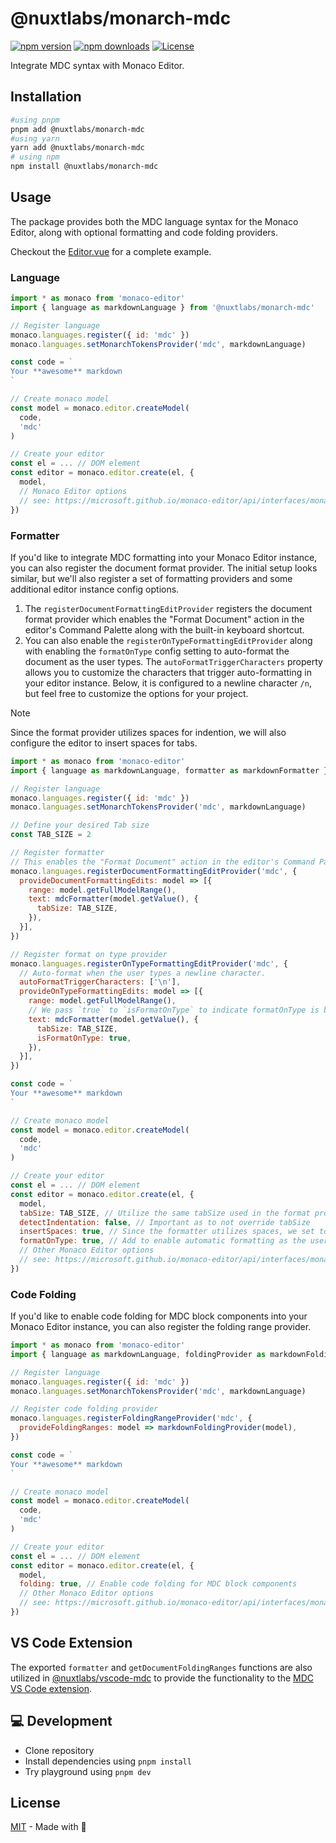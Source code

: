 # @nuxtlabs/monarch-mdc

[![npm version][npm-version-src]][npm-version-href]
[![npm downloads][npm-downloads-src]][npm-downloads-href]
[![License][license-src]][license-href]

Integrate MDC syntax with Monaco Editor.

## Installation

```bash
#using pnpm
pnpm add @nuxtlabs/monarch-mdc
#using yarn
yarn add @nuxtlabs/monarch-mdc
# using npm
npm install @nuxtlabs/monarch-mdc
```

## Usage

The package provides both the MDC language syntax for the Monaco Editor, along with optional formatting and code folding providers.

Checkout the [Editor.vue](./playground/components/Editor.vue) for a complete example.

### Language

```js
import * as monaco from 'monaco-editor'
import { language as markdownLanguage } from '@nuxtlabs/monarch-mdc'

// Register language
monaco.languages.register({ id: 'mdc' })
monaco.languages.setMonarchTokensProvider('mdc', markdownLanguage)

const code = `
Your **awesome** markdown
`

// Create monaco model
const model = monaco.editor.createModel(
  code,
  'mdc'
)

// Create your editor
const el = ... // DOM element
const editor = monaco.editor.create(el, {
  model,
  // Monaco Editor options
  // see: https://microsoft.github.io/monaco-editor/api/interfaces/monaco.editor.istandaloneeditorconstructionoptions.html
})
```

### Formatter

If you'd like to integrate MDC formatting into your Monaco Editor instance, you can also register the document format provider. The initial setup looks similar, but we'll also register a set of formatting providers and some additional editor instance config options.

1. The `registerDocumentFormattingEditProvider` registers the document format provider which enables the "Format Document" action in the editor's Command Palette along with the built-in keyboard shortcut.
2. You can also enable the `registerOnTypeFormattingEditProvider` along with enabling the `formatOnType` config setting to auto-format the document as the user types. The `autoFormatTriggerCharacters` property allows you to customize the characters that trigger auto-formatting in your editor instance. Below, it is configured to a newline character `/n`, but feel free to customize the options for your project.

> [!Note]
> Since the format provider utilizes spaces for indention, we will also configure the editor to insert spaces for tabs.

```js
import * as monaco from 'monaco-editor'
import { language as markdownLanguage, formatter as markdownFormatter } from '@nuxtlabs/monarch-mdc'

// Register language
monaco.languages.register({ id: 'mdc' })
monaco.languages.setMonarchTokensProvider('mdc', markdownLanguage)

// Define your desired Tab size
const TAB_SIZE = 2

// Register formatter
// This enables the "Format Document" action in the editor's Command Palette
monaco.languages.registerDocumentFormattingEditProvider('mdc', {
  provideDocumentFormattingEdits: model => [{
    range: model.getFullModelRange(),
    text: mdcFormatter(model.getValue(), {
      tabSize: TAB_SIZE,
    }),
  }],
})

// Register format on type provider
monaco.languages.registerOnTypeFormattingEditProvider('mdc', {
  // Auto-format when the user types a newline character.
  autoFormatTriggerCharacters: ['\n'],
  provideOnTypeFormattingEdits: model => [{
    range: model.getFullModelRange(),
    // We pass `true` to `isFormatOnType` to indicate formatOnType is being called.
    text: mdcFormatter(model.getValue(), {
      tabSize: TAB_SIZE,
      isFormatOnType: true,
    }),
  }],
})

const code = `
Your **awesome** markdown
`

// Create monaco model
const model = monaco.editor.createModel(
  code,
  'mdc'
)

// Create your editor
const el = ... // DOM element
const editor = monaco.editor.create(el, {
  model,
  tabSize: TAB_SIZE, // Utilize the same tabSize used in the format providers
  detectIndentation: false, // Important as to not override tabSize
  insertSpaces: true, // Since the formatter utilizes spaces, we set to true to insert spaces when pressing Tab
  formatOnType: true, // Add to enable automatic formatting as the user types.
  // Other Monaco Editor options
  // see: https://microsoft.github.io/monaco-editor/api/interfaces/monaco.editor.istandaloneeditorconstructionoptions.html
})
```

### Code Folding

If you'd like to enable code folding for MDC block components into your Monaco Editor instance, you can also register the folding range provider.

```js
import * as monaco from 'monaco-editor'
import { language as markdownLanguage, foldingProvider as markdownFoldingProvider } from '@nuxtlabs/monarch-mdc'

// Register language
monaco.languages.register({ id: 'mdc' })
monaco.languages.setMonarchTokensProvider('mdc', markdownLanguage)

// Register code folding provider
monaco.languages.registerFoldingRangeProvider('mdc', {
  provideFoldingRanges: model => markdownFoldingProvider(model),
})

const code = `
Your **awesome** markdown
`

// Create monaco model
const model = monaco.editor.createModel(
  code,
  'mdc'
)

// Create your editor
const el = ... // DOM element
const editor = monaco.editor.create(el, {
  model,
  folding: true, // Enable code folding for MDC block components
  // Other Monaco Editor options
  // see: https://microsoft.github.io/monaco-editor/api/interfaces/monaco.editor.istandaloneeditorconstructionoptions.html
})
```

## VS Code Extension

The exported `formatter` and `getDocumentFoldingRanges` functions are also utilized in [@nuxtlabs/vscode-mdc](https://github.com/nuxtlabs/vscode-mdc) to provide the functionality to the [MDC VS Code extension](https://marketplace.visualstudio.com/items?itemName=Nuxt.mdc).

## 💻 Development

- Clone repository
- Install dependencies using `pnpm install`
- Try playground using `pnpm dev`

## License

[MIT](./LICENSE) - Made with 💚

<!-- Badges -->
[npm-version-src]: https://img.shields.io/npm/v/@nuxtlabs/monarch-mdc/latest.svg
[npm-version-href]: https://npmjs.com/package/@nuxtlabs/monarch-mdc

[npm-downloads-src]: https://img.shields.io/npm/dt/@nuxtlabs/monarch-mdc.svg
[npm-downloads-href]: https://npmjs.com/package/@nuxtlabs/monarch-mdc

[license-src]: https://img.shields.io/npm/l/@nuxtlabs/monarch-mdc.svg
[license-href]: https://npmjs.com/package/@nuxtlabs/monarch-mdc
